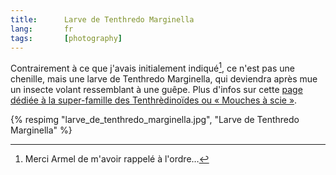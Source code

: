 ```yaml
---
title:      Larve de Tenthredo Marginella
lang:       fr
tags:       [photography]
---
```


Contrairement à ce que j'avais initialement indiqué[^1], ce n'est pas une chenille, mais une larve de Tenthredo Marginella, qui deviendra après mue un insecte volant ressemblant à une guêpe. Plus d'infos sur cette [page dédiée à la super-famille des Tenthrèdinoïdes ou « Mouches à scie »](http://aramel.free.fr/INSECTES14-1.shtml).

{% respimg "larve_de_tenthredo_marginella.jpg", "Larve de Tenthredo Marginella" %}

[^1]: Merci Armel de m'avoir rappelé à l'ordre…

